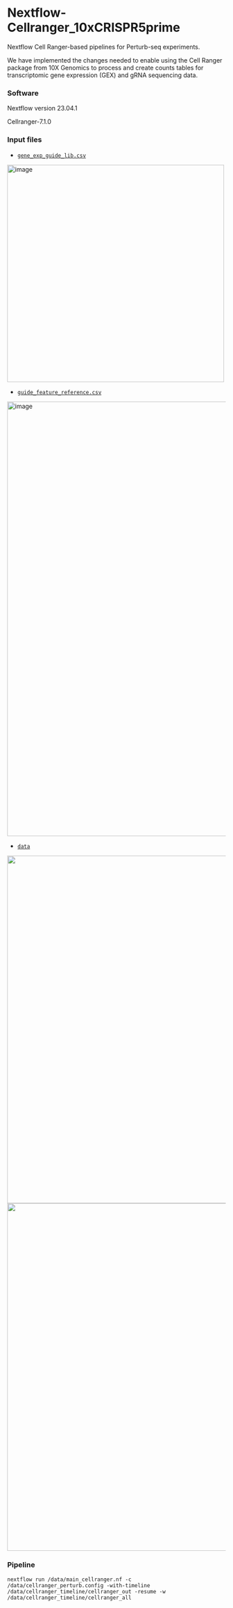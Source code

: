 # Nextflow-Cellranger_10xCRISPR5prime
Nextflow Cell Ranger-based pipelines for Perturb-seq experiments.

We have implemented the changes needed to enable using the Cell Ranger package from 10X Genomics to process and create counts tables for transcriptomic gene expression (GEX) and gRNA sequencing data.

### Software
Nextflow version 23.04.1

Cellranger-7.1.0

### Input files
- [`gene_exp_guide_lib.csv`](gene_exp_guide_lib.csv)
<img width="500" alt="image" src="https://github.com/Gersbachlab-Bioinformatics/Nextflow-Cellranger_10xCRISPR5prime/assets/104788472/19511894-6fbd-4715-9ea3-dad2cbf7c2a3">


- [`guide_feature_reference.csv`](guide_feature_reference.csv)
<img width="1000" alt="image" src="https://github.com/Gersbachlab-Bioinformatics/Nextflow-Cellranger_10xCRISPR5prime/assets/104788472/e2fab8e5-5ffc-4a5a-b172-cff3571333e7">


- [`data`](data)
<img width="800" src="https://github.com/Gersbachlab-Bioinformatics/Nextflow-Cellranger_10xCRISPR5prime/assets/104788472/fbbc1f73-3a83-4327-a793-4face5fef821">

<img width="800" src="https://github.com/Gersbachlab-Bioinformatics/Nextflow-Cellranger_10xCRISPR5prime/assets/104788472/5f439e71-1338-4ae5-b755-9e58b4d4d826">

  
### Pipeline
```
nextflow run /data/main_cellranger.nf -c /data/cellranger_perturb.config -with-timeline /data/cellranger_timeline/cellranger_out -resume -w /data/cellranger_timeline/cellranger_all
```
